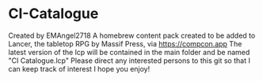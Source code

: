# CI-Catalogue
Created by EMAngel2718
A homebrew content pack created to be added to Lancer, the tabletop RPG by Massif Press, via https://compcon.app
The latest version of the lcp will be contained in the main folder and be named "CI Catalogue.lcp"
Please direct any interested persons to this git so that I can keep track of interest
I hope you enjoy!
